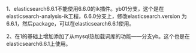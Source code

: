 1、elasticsearch6.6.1不能使用6.6.0的ik插件。yb01分支，这个是在elasticsearch-analysis-ik工程，6.6.0分支上，修改elasticsearch.version 为6.6.1，然后package，可以在elasticsearch6.6.1使用。


2、在1的基础上增加添加了从mysql热加载词库的功能——分支yb。这个也是在elasticsearch6.6.1上使用。
